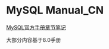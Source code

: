 # MySQL Manual_CN
[MySQL官方手册章节笔记](https://magmongoing.gitbooks.io/mysql-5-7-manul_cn/)

大部分内容基于8.0手册
